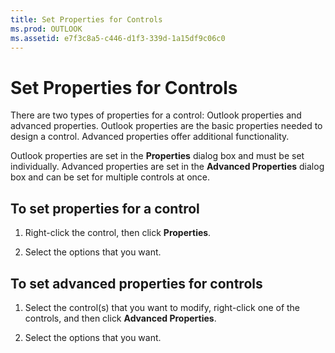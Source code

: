 ```yaml
---
title: Set Properties for Controls
ms.prod: OUTLOOK
ms.assetid: e7f3c8a5-c446-d1f3-339d-1a15df9c06c0
---
```



# Set Properties for Controls

There are two types of properties for a control: Outlook properties and advanced properties. Outlook properties are the basic properties needed to design a control. Advanced properties offer additional functionality.

Outlook properties are set in the  **Properties** dialog box and must be set individually. Advanced properties are set in the **Advanced Properties** dialog box and can be set for multiple controls at once.

## To set properties for a control


1. Right-click the control, then click  **Properties**. 
    
2. Select the options that you want.
    

## To set advanced properties for controls


1. Select the control(s) that you want to modify, right-click one of the controls, and then click  **Advanced Properties**. 
    
2. Select the options that you want.
    

